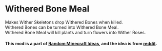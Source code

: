# Withered Bone Meal
Makes Wither Skeletons drop Withered Bones when killed.
<br>
Withered Bones can be turned into Withered Bone Meal.
<br>
Withered Bone Meal will kill plants and turn flowers into Wither Roses.
#### This mod is a part of [Random Minecraft Ideas](https://github.com/OffsetMonkey538/Random-Minecraft-Ideas), and the idea is from [reddit](https://www.reddit.com/r/shittyminecraftideas/comments/spk3fr/comment/i5bzmj5/).
